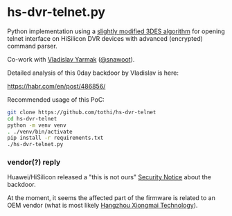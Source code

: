 # hs-dvr-telnet.py

Python implementation using a
[slightly modified 3DES algorithm](https://github.com/tothi/pyDes)
for opening telnet interface on HiSilicon DVR devices with
advanced (encrypted) command parser.

Co-work with [Vladislav Yarmak](https://github.com/Snawoot)
([@snawoot](https://twitter.com/@snawoot)).

Detailed analysis of this 0day backdoor by Vladislav is here:

https://habr.com/en/post/486856/

Recommended usage of this PoC:

```bash
git clone https://github.com/tothi/hs-dvr-telnet
cd hs-dvr-telnet
python -m venv venv
. ./venv/bin/activate
pip install -r requirements.txt
./hs-dvr-telnet.py
```

### vendor(?) reply

Huawei/HiSilicon released a "this is not ours"
[Security Notice](https://www.huawei.com/en/psirt/security-notices/2020/huawei-sn-20200205-01-hisilicon-en) about the backdoor.

At the moment, it seems the affected part of the firmware is
related to an OEM vendor (what is most likely
[Hangzhou Xiongmai Technology](http://www.xiongmaitech.com/en/index.php/product)).

